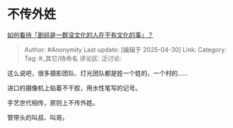 # 不传外姓
[如何看待「剧组是一群没文化的人在干有文化的事」？](https://www.zhihu.com/question/1898017529198273792/answer/1900679451844548452)

> Author: #Anonymity
> Last update: [编辑于 2025-04-30]
> Link:
> Category: 
> Tag: #_其它/待命名 
> 评论区:
> 泛讨论:

这么说吧，很多摄影团队、灯光团队都是姓一个姓的，一个村的……

进口的摄像机上贴着不干胶，用水性笔写的记号。

手艺世代相传，原则上不传外姓。

管带头的叫叔、叫哥。
